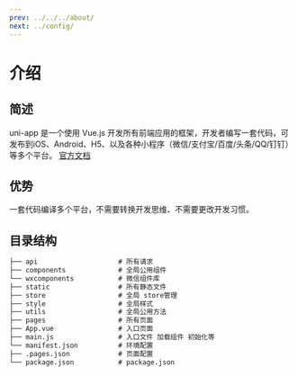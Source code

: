 ```yaml
---
prev: ../../../about/
next: ../config/
---
```


# 介绍

## 简述

uni-app 是一个使用 Vue.js 开发所有前端应用的框架，开发者编写一套代码，可发布到iOS、Android、H5、以及各种小程序（微信/支付宝/百度/头条/QQ/钉钉）等多个平台。
[官方文档](https://uniapp.dcloud.io/)

## 优势
一套代码编译多个平台，不需要转换开发思维、不需要更改开发习惯。


## 目录结构

```html
├── api                    # 所有请求
├── components             # 全局公用组件
└── wxcomponents           # 微信组件库
├── static                 # 所有静态文件
├── store                  # 全局 store管理
├── style                  # 全局样式
├── utils                  # 全局公用方法
├── pages                  # 所有页面
├── App.vue                # 入口页面
├── main.js                # 入口文件 加载组件 初始化等
└── manifest.json          # 环境配置
├── .pages.json            # 页面配置
└── package.json           # package.json
```